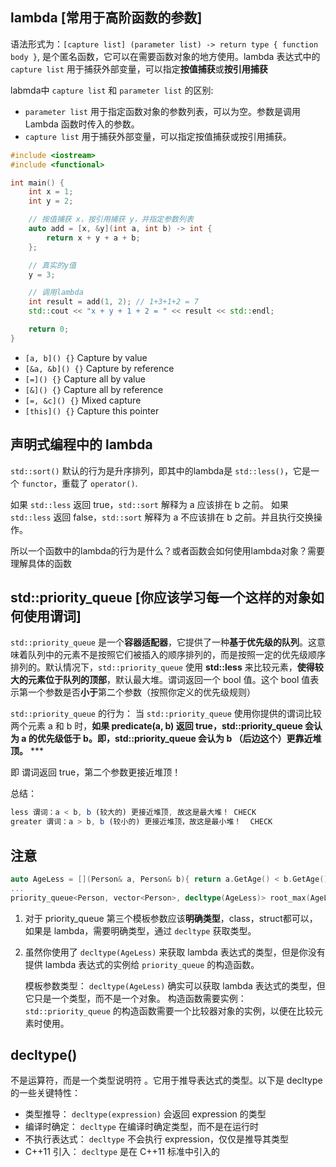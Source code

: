
## lambda  [常用于高阶函数的参数]

语法形式为：`[capture list] (parameter list) -> return type { function body }`, 是个匿名函数，它可以在需要函数对象的地方使用。lambda 表达式中的 `capture list` 用于捕获外部变量，可以指定**按值捕获**或**按引用捕获**

labmda中 `capture list` 和 `parameter list` 的区别:

- `parameter list` 用于指定函数对象的参数列表，可以为空。参数是调用 Lambda 函数时传入的参数。
- `capture list` 用于捕获外部变量，可以指定按值捕获或按引用捕获。

~~~cpp
#include <iostream>
#include <functional>

int main() {
    int x = 1;
    int y = 2;

    // 按值捕获 x，按引用捕获 y，并指定参数列表
    auto add = [x, &y](int a, int b) -> int {
        return x + y + a + b;
    };

    // 真实的y值
    y = 3;

    // 调用lambda
    int result = add(1, 2); // 1+3+1+2 = 7
    std::cout << "x + y + 1 + 2 = " << result << std::endl;

    return 0;
}
~~~

- `[a, b]() {}`  Capture by value
- `[&a, &b]() {}`  Capture by reference
- `[=]() {}`  Capture all by value
- `[&]() {}`  Capture all by reference
- `[=, &c]() {}`  Mixed capture
- `[this]() {}`  Capture this pointer

## 声明式编程中的 lambda

`std::sort()` 默认的行为是升序排列，即其中的lambda是 `std::less()`，它是一个 `functor`，重载了 `operator()`.

  如果 `std::less` 返回 true，`std::sort` 解释为 a 应该排在 b 之前。
  如果` std::less` 返回 false，`std::sort` 解释为 a 不应该排在 b 之前。并且执行交换操作。

所以一个函数中的lambda的行为是什么？或者函数会如何使用lambda对象？需要理解具体的函数

## std::priority_queue  [你应该学习每一个这样的对象如何使用谓词]

`std::priority_queue` 是一个**容器适配器**，它提供了一种**基于优先级的队列**。这意味着队列中的元素不是按照它们被插入的顺序排列的，而是按照一定的优先级顺序排列的。默认情况下，`std::priority_queue` 使用 **std::less** 来比较元素，**使得较大的元素位于队列的顶部**，默认最大堆。谓词返回一个 bool 值。这个 bool 值表示第一个参数是否**小于**第二个参数（按照你定义的优先级规则）

`std::priority_queue` 的行为： 当 `std::priority_queue` 使用你提供的谓词比较两个元素 a 和 b 时，**如果 predicate(a, b) 返回 true，std::priority_queue 会认为 a 的优先级低于 b。即，std::priority_queue 会认为 b （后边这个）更靠近堆顶。** ***

即 谓词返回 true，第二个参数更接近堆顶！

总结：

~~~js
less 谓词：a < b, b (较大的) 更接近堆顶, 故这是最大堆！ CHECK
greater 谓词：a > b, b (较小的) 更接近堆顶，故这是最小堆！  CHECK
~~~

## 注意

~~~cpp
auto AgeLess = [](Person& a, Person& b){ return a.GetAge() < b.GetAge();};
...
priority_queue<Person, vector<Person>, decltype(AgeLess)> root_max(AgeLess);
~~~

1. 对于 priority_queue 第三个模板参数应该**明确类型**，class，struct都可以，如果是 lambda，需要明确类型，通过 `decltype` 获取类型。
2. 虽然你使用了 `decltype(AgeLess)` 来获取 lambda 表达式的类型，但是你没有提供 lambda 表达式的实例给 `priority_queue` 的构造函数。

    模板参数类型： `decltype(AgeLess)` 确实可以获取 lambda 表达式的类型，但它只是一个类型，而不是一个对象。
    构造函数需要实例： `std::priority_queue` 的构造函数需要一个比较器对象的实例，以便在比较元素时使用。


## decltype() 

不是运算符，而是一个类型说明符 。它用于推导表达式的类型。以下是 decltype 的一些关键特性：

  - 类型推导： `decltype(expression)` 会返回 expression 的类型 
  - 编译时确定： `decltype` 在编译时确定类型，而不是在运行时
  - 不执行表达式： `decltype` 不会执行 expression，仅仅是推导其类型
  - C++11 引入： `decltype` 是在 C++11 标准中引入的

